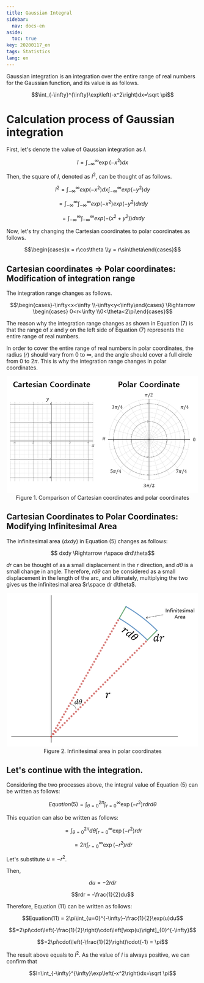 ```yaml
---
title: Gaussian Integral
sidebar:
  nav: docs-en
aside:
  toc: true
key: 20200117_en
tags: Statistics
lang: en
---
```


Gaussian integration is an integration over the entire range of real numbers for the Gaussian function, and its value is as follows.

$$\int_{-\infty}^{\infty}\exp\left(-x^2\right)dx=\sqrt \pi$$

# Calculation process of Gaussian integration

First, let's denote the value of Gaussian integration as $I$.

$$I = \int_{-\infty}^{\infty}\exp\left(-x^2\right)dx$$

Then, the square of $I$, denoted as $I^2$, can be thought of as follows.

$$I^2 = \int_{-\infty}^{\infty}exp\left(-x^2\right)dx \int_{-\infty}^{\infty}exp\left(-y^2\right)dy$$

$$=\int_{-\infty}^{\infty}\int_{-\infty}^{\infty}exp\left(-x^2\right)exp\left(-y^2\right)dxdy$$

$$=\int_{-\infty}^{\infty}\int_{-\infty}^{\infty}exp\left(-(x^2+y^2\right))dxdy$$

Now, let's try changing the Cartesian coordinates to polar coordinates as follows.

$$\begin{cases}x = r\cos\theta \\y = r\sin\theta\end{cases}$$

## Cartesian coordinates ⇒ Polar coordinates: Modification of integration range

The integration range changes as follows.

$$\begin{cases}-\infty<x<\infty \\-\infty<y<\infty\end{cases} \Rightarrow \begin{cases} 0<r<\infty \\0<\theta<2\pi\end{cases}$$

The reason why the integration range changes as shown in Equation (7) is that the range of $x$ and $y$ on the left side of Equation (7) represents the entire range of real numbers.

In order to cover the entire range of real numbers in polar coordinates, the radius ($r$) should vary from $0$ to $\infty$, and the angle should cover a full circle from $0$ to $2\pi$. This is why the integration range changes in polar coordinates.

<p align="center">
  <img width="500" src="https://raw.githubusercontent.com/angeloyeo/angeloyeo.github.io/master/pics/2020-01-17-Gaussian_Integral/pic1_en.png"> <br>
  Figure 1. Comparison of Cartesian coordinates and polar coordinates
</p>

## Cartesian Coordinates to Polar Coordinates: Modifying Infinitesimal Area

The infinitesimal area ($dxdy$) in Equation (5) changes as follows:

$$ dxdy \Rightarrow r\space drd\theta$$

$dr$ can be thought of as a small displacement in the $r$ direction, and $d\theta$ is a small change in angle. Therefore, $rd\theta$ can be considered as a small displacement in the length of the arc, and ultimately, multiplying the two gives us the infinitesimal area $r\space dr d\theta$.

<p align="center">
  <img width="500" src="https://raw.githubusercontent.com/angeloyeo/angeloyeo.github.io/master/pics/2020-01-17-Gaussian_Integral/pic2_en.png"> <br>
  Figure 2. Infinitesimal area in polar coordinates
</p>

## Let's continue with the integration.

Considering the two processes above, the integral value of Equation (5) can be written as follows:

$$Equation(5) = \int_{\theta = 0}^{2\pi}\int_{r=0}^{\infty}\exp\left(-r^2\right)rdrd\theta$$

This equation can also be written as follows:

$$=\int_{\theta = 0}^{2\pi}d\theta\int_{r=0}^{\infty}\exp\left(-r^2\right)rdr$$

$$=2\pi\int_{r=0}^{\infty}\exp\left(-r^2\right)rdr$$

Let's substitute $u = -r^2$.

Then,

$$du = -2rdr$$

$$rdr = -\frac{1}{2}du$$

Therefore, Equation (11) can be written as follows:

$$Equation(11) = 2\pi\int_{u=0}^{-\infty}-\frac{1}{2}\exp(u)du$$

$$=2\pi\cdot\left(-\frac{1}{2}\right)\cdot\left[\exp(u)\right]_{0}^{-\infty}$$

$$=2\pi\cdot\left(-\frac{1}{2}\right)\cdot(-1) = \pi$$

The result above equals to $I^2$. As the value of $I$ is always positive, we can confirm that

$$I=\int_{-\infty}^{\infty}\exp\left(-x^2\right)dx=\sqrt \pi$$

